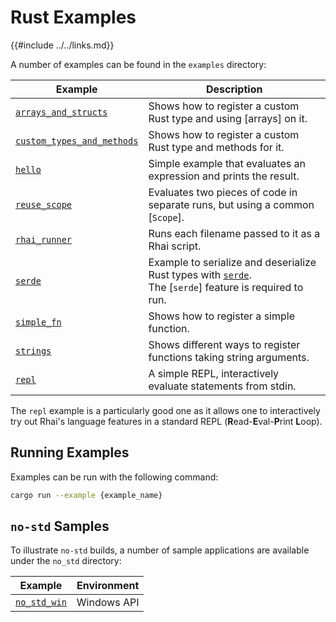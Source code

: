 Rust Examples
============

{{#include ../../links.md}}

A number of examples can be found in the `examples` directory:

| Example                                                                                                                | Description                                                                                                                                   |
| ---------------------------------------------------------------------------------------------------------------------- | --------------------------------------------------------------------------------------------------------------------------------------------- |
| [`arrays_and_structs`](https://github.com/jonathandturner/rhai/tree/master/examples/arrays_and_structs.rs)             | Shows how to register a custom Rust type and using [arrays] on it.                                                                            |
| [`custom_types_and_methods`](https://github.com/jonathandturner/rhai/tree/master/examples/custom_types_and_methods.rs) | Shows how to register a custom Rust type and methods for it.                                                                                  |
| [`hello`](https://github.com/jonathandturner/rhai/tree/master/examples/hello.rs)                                       | Simple example that evaluates an expression and prints the result.                                                                            |
| [`reuse_scope`](https://github.com/jonathandturner/rhai/tree/master/examples/reuse_scope.rs)                           | Evaluates two pieces of code in separate runs, but using a common [`Scope`].                                                                  |
| [`rhai_runner`](https://github.com/jonathandturner/rhai/tree/master/examples/rhai_runner.rs)                           | Runs each filename passed to it as a Rhai script.                                                                                             |
| [`serde`](https://github.com/jonathandturner/rhai/tree/master/examples/serde.rs)                                       | Example to serialize and deserialize Rust types with [`serde`](https://crates.io/crates/serde).<br/>The [`serde`] feature is required to run. |
| [`simple_fn`](https://github.com/jonathandturner/rhai/tree/master/examples/simple_fn.rs)                               | Shows how to register a simple function.                                                                                                      |
| [`strings`](https://github.com/jonathandturner/rhai/tree/master/examples/strings.rs)                                   | Shows different ways to register functions taking string arguments.                                                                           |
| [`repl`](https://github.com/jonathandturner/rhai/tree/master/examples/repl.rs)                                         | A simple REPL, interactively evaluate statements from stdin.                                                                                  |

The `repl` example is a particularly good one as it allows one to interactively try out Rhai's
language features in a standard REPL (**R**ead-**E**val-**P**rint **L**oop).


Running Examples
----------------

Examples can be run with the following command:

```bash
cargo run --example {example_name}
```

`no-std` Samples
----------------

To illustrate `no-std` builds, a number of sample applications are available under the `no_std` directory:

| Example                                                                               | Environment |
| ------------------------------------------------------------------------------------- | :---------: |
| [`no_std_win`](https://github.com/jonathandturner/rhai/tree/master/no_std/no_std_win) | Windows API |

